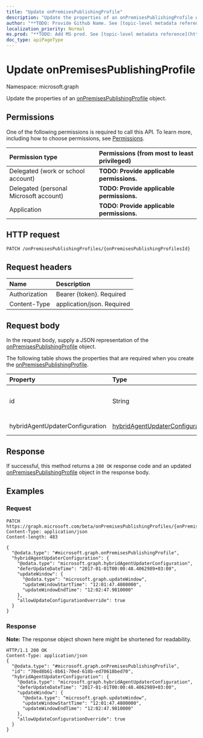 ```yaml
---
title: "Update onPremisesPublishingProfile"
description: "Update the properties of an onPremisesPublishingProfile object."
author: "**TODO: Provide Github Name. See [topic-level metadata reference](https://msgo.azurewebsites.net/add/document/guidelines/metadata.html#topic-level-metadata)**"
localization_priority: Normal
ms.prod: "**TODO: Add MS prod. See [topic-level metadata reference](https://msgo.azurewebsites.net/add/document/guidelines/metadata.html#topic-level-metadata)**"
doc_type: apiPageType
---
```


# Update onPremisesPublishingProfile

Namespace: microsoft.graph

Update the properties of an [onPremisesPublishingProfile](../resources/onpremisespublishingprofile.md) object.

## Permissions
One of the following permissions is required to call this API. To learn more, including how to choose permissions, see [Permissions](/concepts/permissions-reference.md).

|Permission type|Permissions (from most to least privileged)|
|:---|:---|
|Delegated (work or school account)|**TODO: Provide applicable permissions.**|
|Delegated (personal Microsoft account)|**TODO: Provide applicable permissions.**|
|Application|**TODO: Provide applicable permissions.**|

## HTTP request
<!-- {
  "blockType": "ignored"
}
-->
``` http
PATCH /onPremisesPublishingProfiles/{onPremisesPublishingProfilesId}
```

## Request headers
|Name|Description|
|:---|:---|
|Authorization|Bearer {token}. Required|
|Content-Type|application/json. Required|

## Request body
In the request body, supply a JSON representation of the [onPremisesPublishingProfile](../resources/onpremisespublishingprofile.md) object.

The following table shows the properties that are required when you create the [onPremisesPublishingProfile](../resources/onpremisespublishingprofile.md).

|Property|Type|Description|
|:---|:---|:---|
|id|String|**TODO: Add Description** Inherited from [entity](../resources/entity.md)|
|hybridAgentUpdaterConfiguration|[hybridAgentUpdaterConfiguration](../resources/hybridagentupdaterconfiguration.md)|**TODO: Add Description**|



## Response
If successful, this method returns a `200 OK` response code and an updated [onPremisesPublishingProfile](../resources/onpremisespublishingprofile.md) object in the response body.

## Examples

### Request
<!-- {
  "blockType": "request",
  "name": "update_onpremisespublishingprofile"
}
-->
``` http
PATCH https://graph.microsoft.com/beta/onPremisesPublishingProfiles/{onPremisesPublishingProfilesId}
Content-Type: application/json
Content-length: 483

{
  "@odata.type": "#microsoft.graph.onPremisesPublishingProfile",
  "hybridAgentUpdaterConfiguration": {
    "@odata.type": "microsoft.graph.hybridAgentUpdaterConfiguration",
    "deferUpdateDateTime": "2017-01-01T00:00:48.4062989+03:00",
    "updateWindow": {
      "@odata.type": "microsoft.graph.updateWindow",
      "updateWindowStartTime": "12:01:47.4800000",
      "updateWindowEndTime": "12:02:47.9810000"
    },
    "allowUpdateConfigurationOverride": true
  }
}
```

### Response
**Note:** The response object shown here might be shortened for readability.
<!-- {
  "blockType": "response",
  "truncated": true
}
-->
``` http
HTTP/1.1 200 OK
Content-Type: application/json
{
  "@odata.type": "#microsoft.graph.onPremisesPublishingProfile",
  "id": "70ed8b61-8b61-70ed-618b-ed70618bed70",
  "hybridAgentUpdaterConfiguration": {
    "@odata.type": "microsoft.graph.hybridAgentUpdaterConfiguration",
    "deferUpdateDateTime": "2017-01-01T00:00:48.4062989+03:00",
    "updateWindow": {
      "@odata.type": "microsoft.graph.updateWindow",
      "updateWindowStartTime": "12:01:47.4800000",
      "updateWindowEndTime": "12:02:47.9810000"
    },
    "allowUpdateConfigurationOverride": true
  }
}
```

